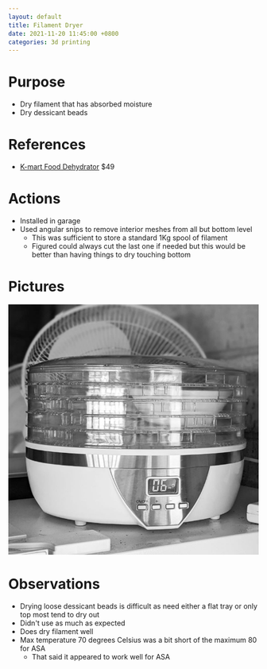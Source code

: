 ```yaml
---
layout: default
title: Filament Dryer
date: 2021-11-20 11:45:00 +0800
categories: 3d printing
---
```


# Purpose
- Dry filament that has absorbed moisture
- Dry dessicant beads

# References
- [K-mart Food Dehydrator](https://www.kmart.com.au/product/food-dehydrator/3419823) $49

# Actions
- Installed in garage
- Used angular snips to remove interior meshes from all but bottom level
  - This was sufficient to store a standard 1Kg spool of filament
  - Figured could always cut the last one if needed but this would be better than having things to dry touching bottom

# Pictures
![filament-dryer](/assets/img/2021-11-20-filament-dryer.jpg)

# Observations
- Drying loose dessicant beads is difficult as need either a flat tray or only top most tend to dry out
- Didn't use as much as expected
- Does dry filament well
- Max temperature 70 degrees Celsius was a bit short of the maximum 80 for ASA
  - That said it appeared to work well for ASA
